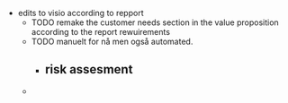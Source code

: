 - edits to visio according to repport
	- TODO remake the customer needs section in the value proposition according to the report rewuirements
	- TODO  manuelt for nå men også automated.
		- risk assesment
			-
	-